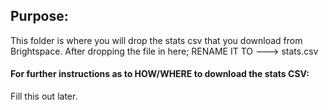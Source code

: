 ## Purpose:
This folder is where you will drop the stats csv that you download from Brightspace. After dropping the file in here; RENAME IT TO ---> stats.csv 

#### For further instructions as to HOW/WHERE to download the stats CSV:
Fill this out later.